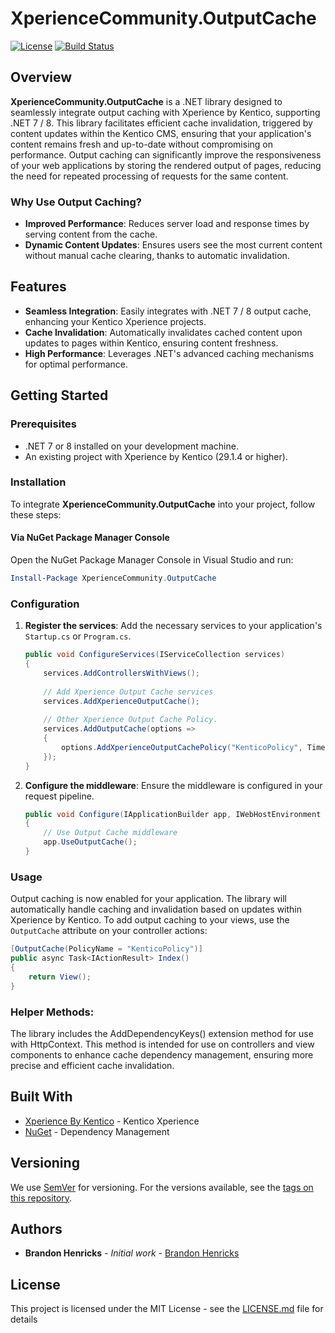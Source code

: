 # XperienceCommunity.OutputCache

[![License](https://img.shields.io/badge/license-MIT-blue.svg)](LICENSE)
[![Build Status](https://github.com/brandonhenricks/xperience-community-outputcache/actions/workflows/dotnet.yml/badge.svg)](https://github.com/brandonhenricks/xperience-community-outputcache/actions)

## Overview

**XperienceCommunity.OutputCache** is a .NET library designed to seamlessly integrate output caching with Xperience by Kentico, supporting .NET 7 / 8. This library facilitates efficient cache invalidation, triggered by content updates within the Kentico CMS, ensuring that your application's content remains fresh and up-to-date without compromising on performance. Output caching can significantly improve the responsiveness of your web applications by storing the rendered output of pages, reducing the need for repeated processing of requests for the same content.

### Why Use Output Caching?

- **Improved Performance**: Reduces server load and response times by serving content from the cache.
- **Dynamic Content Updates**: Ensures users see the most current content without manual cache clearing, thanks to automatic invalidation.

## Features

- **Seamless Integration**: Easily integrates with .NET 7 / 8 output cache, enhancing your Kentico Xperience projects.
- **Cache Invalidation**: Automatically invalidates cached content upon updates to pages within Kentico, ensuring content freshness.
- **High Performance**: Leverages .NET's advanced caching mechanisms for optimal performance.

## Getting Started

### Prerequisites

- .NET 7 or 8 installed on your development machine.
- An existing project with Xperience by Kentico (29.1.4 or higher).

### Installation

To integrate **XperienceCommunity.OutputCache** into your project, follow these steps:

#### Via NuGet Package Manager Console

Open the NuGet Package Manager Console in Visual Studio and run:


```powershell
Install-Package XperienceCommunity.OutputCache
```

### Configuration

1. **Register the services**: Add the necessary services to your application's `Startup.cs` or `Program.cs`.

    ```csharp
    public void ConfigureServices(IServiceCollection services)
    {
        services.AddControllersWithViews();
        
        // Add Xperience Output Cache services
        services.AddXperienceOutputCache();
        
        // Other Xperience Output Cache Policy.
        services.AddOutputCache(options =>
        {
            options.AddXperienceOutputCachePolicy("KenticoPolicy", TimeSpan.FromMinutes(5));
        });        
    }
    ```

2. **Configure the middleware**: Ensure the middleware is configured in your request pipeline.

    ```csharp
    public void Configure(IApplicationBuilder app, IWebHostEnvironment env)
    {
        // Use Output Cache middleware
        app.UseOutputCache();
    }
    ```

### Usage
Output caching is now enabled for your application. The library will automatically handle caching and invalidation based on updates within Xperience by Kentico.
To add output caching to your views, use the `OutputCache` attribute on your controller actions:

```csharp
[OutputCache(PolicyName = "KenticoPolicy")]
public async Task<IActionResult> Index()
{
    return View();
}
```

### Helper Methods:

The library includes the AddDependencyKeys() extension method for use with HttpContext. This method is intended for use on controllers and view components to enhance cache dependency management, ensuring more precise and efficient cache invalidation.

## Built With

* [Xperience By Kentico](https://www.kentico.com) - Kentico Xperience
* [NuGet](https://nuget.org/) - Dependency Management

## Versioning

We use [SemVer](http://semver.org/) for versioning. For the versions available, see the [tags on this repository](https://github.com/brandonhenricks/xperience-community-health-checks/tags). 

## Authors

* **Brandon Henricks** - *Initial work* - [Brandon Henricks](https://github.com/brandonhenricks)

## License

This project is licensed under the MIT License - see the [LICENSE.md](LICENSE.md) file for details

